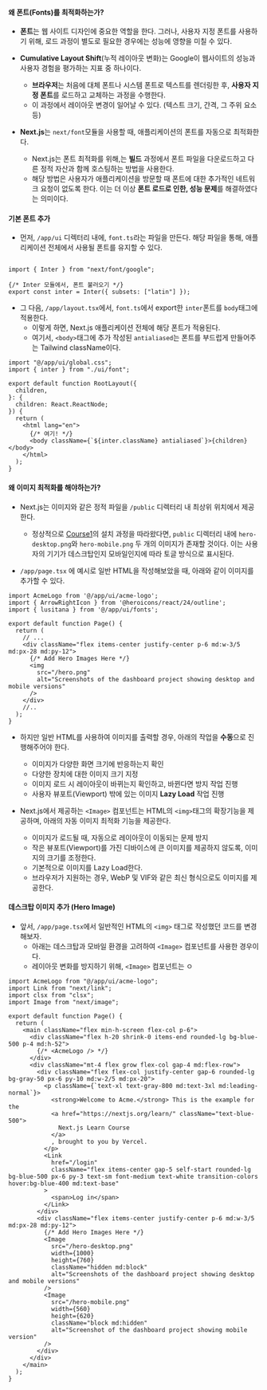 
#### 왜 폰트(Fonts)를 최적화하는가?

- **폰트**는 웹 사이트 디자인에 중요한 역할을 한다. 그러나, 사용자 지정 폰트를 사용하기 위해, 로드 과정이 별도로 필요한 경우에는 성능에 영향을 미칠 수 있다.

- **Cumulative Layout Shift**(누적 레이아웃 변화)는 Google이 웹사이트의 성능과 사용자 경험을 평가하는 지표 중 하나이다. 
	- **브라우저**는 처음에 대체 폰트나 시스템 폰트로 텍스트를 렌더링한 후, **사용자 지정 폰트**를 로드하고 교체하는 과정을 수행한다.
	- 이 과정에서 레이아웃 변경이 일어날 수 있다. (텍스트 크기, 간격, 그 주위 요소 등)

- **Next.js**는 `next/font`모듈을 사용할 때, 애플리케이션의 폰트를 자동으로 최적화한다.
	- Next.js는 폰트 최적화를 위해,는 **빌드** 과정에서 폰트 파일을 다운로드하고 다른 정적 자산과 함께 호스팅하는 방법을 사용한다. 
	- 해당 방법은 사용자가 애플리케이션을 방문할 때 폰트에 대한 추가적인 네트워크 요청이 없도록 한다. 이는 더 이상 **폰트 로드로 인한, 성능 문제**를 해결하였다는 의미이다.


#### 기본 폰트 추가

- 먼저, `/app/ui` 디렉터리 내에, `font.ts`라는 파일을 만든다. 해당 파일을 통해, 애플리케이션 전체에서 사용될 폰트를 유지할 수 있다.
```tsx

import { Inter } from "next/font/google";

{/* Inter 모듈에서, 폰트 불러오기 */}
export const inter = Inter({ subsets: ["latin"] });
```

- 그 다음, `/app/layout.tsx`에서, `font.ts`에서 export한 `inter`폰트를 `body`태그에 적용한다.
	- 이렇게 하면, Next.js 애플리케이션 전체에 해당 폰트가 적용된다.
	- 여기서, `<body>`태그에 추가 작성된 `antialiased`는 폰트를 부드럽게 만들어주는 Tailwind className이다.
```tsx
import "@/app/ui/global.css";
import { inter } from "./ui/font";

export default function RootLayout({
  children,
}: {
  children: React.ReactNode;
}) {
  return (
    <html lang="en">
	  {/* 여기! */}
      <body className={`${inter.className} antialiased`}>{children}</body>
    </html>
  );
}
```


#### 왜 이미지 최적화를 해야하는가?

- Next.js는 이미지와 같은 정적 파일을 `/public` 디렉터리 내 최상위 위치에서 제공한다.
	- 정상적으로 [Course1](https://nextjs.org/learn/dashboard-app/getting-started)의 설치 과정을 따라왔다면, `public` 디렉터리 내에 `hero-desktop.png`와 `hero-mobile.png` 두 개의 이미지가 존재할 것이다. 이는 사용자의 기기가 데스크탑인지 모바일인지에 따라 토글 방식으로 표시된다.

- `/app/page.tsx` 에 예시로 일반 HTML을 작성해보았을 때, 아래와 같이 이미지를 추가할 수 있다.
```tsx
import AcmeLogo from '@/app/ui/acme-logo';
import { ArrowRightIcon } from '@heroicons/react/24/outline';
import { lusitana } from '@/app/ui/fonts';
 
export default function Page() {
  return (
    // ...
    <div className="flex items-center justify-center p-6 md:w-3/5 md:px-28 md:py-12">
      {/* Add Hero Images Here */}
      <img
        src="/hero.png"
        alt="Screenshots of the dashboard project showing desktop and mobile versions"
      />
    </div>
    //..
  );
}
```

- 하지만 일반 HTML를 사용하여 이미지를 출력할 경우, 아래의 작업을 **수동**으로 진행해주어야 한다.
	- 이미지가 다양한 화면 크기에 반응하는지 확인
	- 다양한 장치에 대한 이미지 크기 지정
	- 이미지 로드 시 레이아웃이 바뀌는지 확인하고, 바뀐다면 방지 작업 진행
	- 사용자 뷰포트(Viewport) 밖에 있는 이미지 **Lazy Load** 작업 진행

- Next.js에서 제공하는 `<Image>` 컴포넌트는 HTML의 `<img>`태그의 확장기능을 제공하며, 아래의 자동 이미지 최적화 기능을 제공한다.
	-  이미지가 로드될 때, 자동으로 레이아웃이 이동되는 문제 방지
	- 작은 뷰포트(Viewport)를 가진 디바이스에 큰 이미지를 제공하지 않도록, 이미지의 크기를 조정한다.
	- 기본적으로 이미지를 Lazy Load한다.
	- 브라우저가 지원하는 경우, WebP 및 VIF와 같은 최신 형식으로도 이미지를 제공한다.


#### 데스크탑 이미지 추가 (Hero Image)

- 앞서, `/app/page.tsx`에서 일반적인 HTML의 `<img>` 태그로 작성했던 코드를 변경해보자.
	-  아래는 데스크탑과 모바일 환경을 고려하여 `<Image>` 컴포넌트를 사용한 경우이다.
	- 레이아웃 변화를 방지하기 위해, `<Image>` 컴포넌트는 ㅇ

```tsx
import AcmeLogo from "@/app/ui/acme-logo";
import Link from "next/link";
import clsx from "clsx";
import Image from "next/image";

export default function Page() {
  return (
    <main className="flex min-h-screen flex-col p-6">
      <div className="flex h-20 shrink-0 items-end rounded-lg bg-blue-500 p-4 md:h-52">
        {/* <AcmeLogo /> */}
      </div>
      <div className="mt-4 flex grow flex-col gap-4 md:flex-row">
        <div className="flex flex-col justify-center gap-6 rounded-lg bg-gray-50 px-6 py-10 md:w-2/5 md:px-20">
          <p className={`text-xl text-gray-800 md:text-3xl md:leading-normal`}>
            <strong>Welcome to Acme.</strong> This is the example for the
            <a href="https://nextjs.org/learn/" className="text-blue-500">
              Next.js Learn Course
            </a>
            , brought to you by Vercel.
          </p>
          <Link
            href="/login"
            className="flex items-center gap-5 self-start rounded-lg bg-blue-500 px-6 py-3 text-sm font-medium text-white transition-colors hover:bg-blue-400 md:text-base"
          >
            <span>Log in</span>
          </Link>
        </div>
        <div className="flex items-center justify-center p-6 md:w-3/5 md:px-28 md:py-12">
          {/* Add Hero Images Here */}
          <Image
            src="/hero-desktop.png"
            width={1000}
            height={760}
            className="hidden md:block"
            alt="Screenshots of the dashboard project showing desktop and mobile versions"
          />
          <Image
            src="/hero-mobile.png"
            width={560}
            height={620}
            className="block md:hidden"
            alt="Screenshot of the dashboard project showing mobile version"
          />
        </div>
      </div>
    </main>
  );
}
```